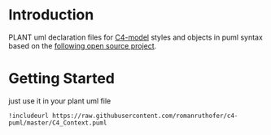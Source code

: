 # Introduction 

PLANT uml declaration files for [C4-model](https://c4model.com/) styles and objects in puml syntax based on the [following open source project](https://github.com/RicardoNiepel/C4-PlantUML).


# Getting Started
just use it in your plant uml file
 

```
!includeurl https://raw.githubusercontent.com/romanruthofer/c4-puml/master/C4_Context.puml
```


